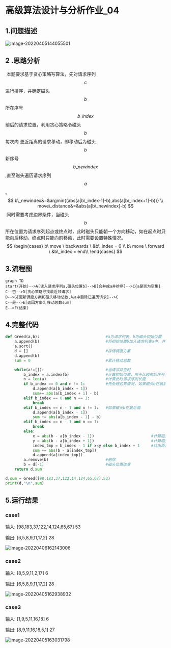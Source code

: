 # 高级算法设计与分析作业_04

## 1.问题描述

![image-20220405144055501](C:\Users\92062\AppData\Roaming\Typora\typora-user-images\image-20220405144055501.png)

## 2 .思路分析

​	本题要求基于贪心策略写算法，先对请求序列$$c$$进行排序，并确定磁头 $$b$$ 所在序号 $$b\_index$$ 前后的请求位置，利用贪心策略令磁头 $$b$$每次向 更近距离的请求移动，即移动后为磁头 $$b$$ 新序号 $$b\_newindex$$ ,直至磁头遍历请求序列 $$a$$ 。
$$
b\_newindex&=&argmin{(abs(a[b\_index-1]-b),abs(a[b\_index+1]-b))} \\
move\_distance&=&abs(a[b\_newindex]-b)
$$
​	同时需要考虑边界条件，当磁头 $$b$$ 所在位置为请求序列起点或终点时，此时磁头只能朝一个方向移动，如在起点时只能向后移动，终点时只能向前移动，此时需要设置特殊情况。
$$
\begin{cases}
 b\ move \ backwards \ &b\_index = 0 \\
 b\ move \ forward \ &b\_index = end\\
 \end{cases}
$$


## 3.流程图

```mermaid
graph TD
start(开始)-->A[读入请求序列a,磁头位置b]-->B[合并成a并排序]-->C{a是否为空集}
C--否-->D[贪心策略寻找最近邻请求]
D-->G[更新调度方案和磁头移动总数,从a中删除已遍历请求]-->C
C--是-->E[返回方案d,移动总数sum]
E-->F(结束)
```

## 4.完整代码

```python
def Greed(a,b):                             #a为请求列表，b为磁头初始位置
    a.append(b)                             #将初始位置b加入请求列表a中，并排序
    a.sort()
    d = []                                  #存储调度方案
    d.append(b)
    sum = 0                                 #累计移动总数

    while(a!=[]):                           #当请求非空时
        b_index = a.index(b)                #计算初始位置，用于比较前后序号与b的距离
        n = len(a)                          #计算此时请求序列长度
        if b_index == 0 and n != 1:         #先处理边界情况，如果磁头b在最前面
            d.append(a[b_index + 1])
            sum+= abs(a[b_index + 1] - b)
        elif b_index == 0 and n == 1:
            break
        elif b_index == n - 1 and n != 1:   #如果磁头b在最后面
            d.append(a[b_index - 1])
            sum += abs(a[b_index - 1] - b)
        elif b_index == n - 1 and n == 1:
            break
        else:
            x = abs(b - a[b_index - 1])							#计算磁头与前一个请求的距离
            y = abs(b - a[b_index + 1])							#计算磁头与后一个请求的距离
            index_tmp = b_index - 1 if x<y else b_index + 1		#找出距离磁头更近的请求
            sum += abs(b - a[index_tmp])
            d.append(a[index_tmp])
        a.remove(b)                         #删除
        b = d[-1]                           #磁头位置改变
    return d,sum

d,sum = Greed([98,183,37,122,14,124,65,67],53)
print(d,"\n",sum)
```

##  5.运行结果

### case1

输入: [98,183,37,122,14,124,65,67]      53

输出: [6,5,8,9,11,17,2]   28

![image-20220406162143006](C:\Users\92062\AppData\Roaming\Typora\typora-user-images\image-20220406162143006.png)

### case2

输入: [8,5,9,11,2,17]     6

输出: [6,5,8,9,11,17,2]   28

![image-20220405162938932](C:\Users\92062\AppData\Roaming\Typora\typora-user-images\image-20220405162938932.png)

###  case3

输入: [1,9,5,11,16,18]   6

输出: [8,9,11,16,18,5,1]   27

![image-20220405163031798](C:\Users\92062\AppData\Roaming\Typora\typora-user-images\image-20220405163031798.png)

